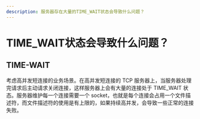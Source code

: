 ```yaml
---
description: 服务器存在大量的TIME_WAIT状态会导致什么问题？
---
```


# TIME\_WAIT状态会导致什么问题？

## TIME-WAIT

考虑高并发短连接的业务场景。在高并发短连接的 TCP 服务器上，当服务器处理完请求后主动请求关闭连接，这样服务器上会有大量的连接处于 TIME\_WAIT 状态。服务器维护每一个连接需要一个 socket，也就是每个连接会占用一个文件描述符，而文件描述符的使用是有上限的，如果持续高并发，会导致一些正常的连接失败。


